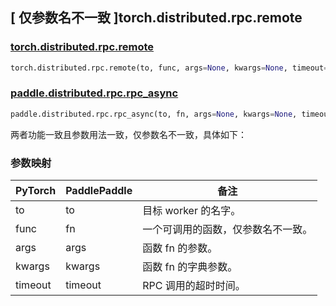 ## [ 仅参数名不一致 ]torch.distributed.rpc.remote

### [torch.distributed.rpc.remote](https://pytorch.org/docs/stable/rpc.html#torch.distributed.rpc.remote)

```python
torch.distributed.rpc.remote(to, func, args=None, kwargs=None, timeout=-1.0)
```

### [paddle.distributed.rpc.rpc_async](https://www.paddlepaddle.org.cn/documentation/docs/zh/develop/api/paddle/distributed/rpc/rpc_async_cn.html#rpc-async)

```python
paddle.distributed.rpc.rpc_async(to, fn, args=None, kwargs=None, timeout=- 1)
```

两者功能一致且参数用法一致，仅参数名不一致，具体如下：

### 参数映射

| PyTorch | PaddlePaddle | 备注                               |
| ------- | ------------ | ---------------------------------- |
| to      | to           | 目标 worker 的名字。               |
| func    | fn           | 一个可调用的函数，仅参数名不一致。 |
| args    | args         | 函数 fn 的参数。                   |
| kwargs  | kwargs       | 函数 fn 的字典参数。               |
| timeout | timeout      | RPC 调用的超时时间。               |